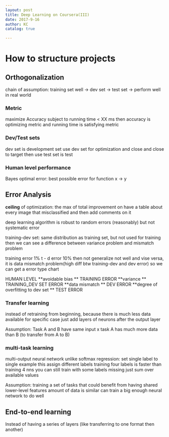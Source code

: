 ```yaml
---
layout: post
title: Deep Learning on Coursera(III)
date: 2017-9-16
author: KC
catalog: true

---
```


# How to structure projects 
## Orthogonalization 
chain of assumption: training set well -> dev set -> test set -> perform well in real world 

### Metric
maximize Accuracy 
subject to running time < XX ms
then accuracy is optimizing metric and running time is satisfying metric 

### Dev/Test sets
dev set is development set 
use dev set for optimization and close and close to target
then use test set is test 

### Human level performance 
Bayes optimal error: best possible error for function x -> y 

## Error Analysis 
**ceiling** of optimization: the max of total improvement on 
have a table about every image that misclassified and then add comments on it 

deep learning algorithm is robust to random errors (reasonably) but not systematic error

training-dev set: same distribution as training set, but not used for training 
then we can see a difference between variance problem and mismatch problem 

training error 1%
t - d error    10% then not generalize not well 
and vise versa, it is data mismatch problem(high diff btw training-dev and dev error)
so we can get a error type chart

HUMAN LEVEL
**avoidable bias **
TRAINING ERROR 
**variance **
TRAINING_DEV SET ERROR 
**data mismatch **
DEV ERROR 
**degree of overfitting to dev set **
TEST ERROR 

### Transfer learning 
instead of retraining from beginning, 
because there is much less data available for specific case
just add layers of neurons after the output layer 

Assumption: 
Task A and B have same input x 
task A has much more data than B (to transfer from A to B)

### multi-task learning 
multi-output neural network 
unlike softmax regression: set single label to single example
this assign different labels 
training four labels is faster than training 4 nns 
you can still train with some labels missing 
    just sum over available values 

Assumption: 
    training a set of tasks that could benefit from having shared lower-level features 
    amount of data is similar 
    can train a big enough neural network to do well 

## End-to-end learning 
Instead of having a series of layers (like transferring to one format then another)